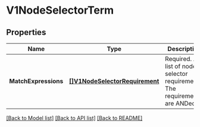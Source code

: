# V1NodeSelectorTerm

## Properties
Name | Type | Description | Notes
------------ | ------------- | ------------- | -------------
**MatchExpressions** | [**[]V1NodeSelectorRequirement**](v1.NodeSelectorRequirement.md) | Required. A list of node selector requirements. The requirements are ANDed. | [default to null]

[[Back to Model list]](../README.md#documentation-for-models) [[Back to API list]](../README.md#documentation-for-api-endpoints) [[Back to README]](../README.md)


